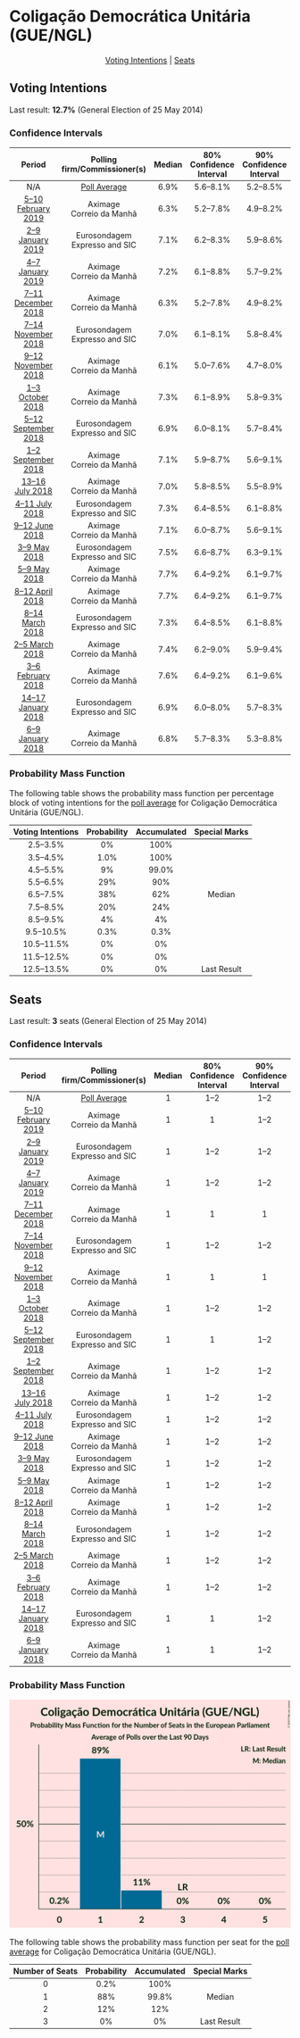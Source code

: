# Coligação Democrática Unitária (GUE/NGL)

<p align="center"><a href="#voting-intentions">Voting Intentions</a> | <a href="#seats">Seats</a></p>

## Voting Intentions

Last result: **12.7%** (General Election of 25 May 2014)

### Confidence Intervals

| Period     | Polling firm/Commissioner(s) | Median | 80% Confidence Interval | 90% Confidence Interval | 95% Confidence Interval | 99% Confidence Interval |
|:----------:|:----------------:|:-----------:|:-----------------------:|:-----------------------:|:-----------------------:|:-----------------------:|
| N/A | [Poll Average](average.html) | 6.9% | 5.6–8.1% | 5.2–8.5% | 4.9–8.8% | 4.4–9.4% |
| [5–10 February 2019](2019-02-10-Aximage.html) | Aximage <br> Correio da Manhã | 6.3% | 5.2–7.8% | 4.9–8.2% | 4.6–8.6% | 4.1–9.3% |
| [2–9 January 2019](2019-01-09-Eurosondagem.html) | Eurosondagem <br> Expresso and SIC | 7.1% | 6.2–8.3% | 5.9–8.6% | 5.7–8.9% | 5.3–9.5% |
| [4–7 January 2019](2019-01-07-Aximage.html) | Aximage <br> Correio da Manhã | 7.2% | 6.1–8.8% | 5.7–9.2% | 5.4–9.6% | 4.9–10.4% |
| [7–11 December 2018](2018-12-11-Aximage.html) | Aximage <br> Correio da Manhã | 6.3% | 5.2–7.8% | 4.9–8.2% | 4.6–8.6% | 4.1–9.3% |
| [7–14 November 2018](2018-11-14-Eurosondagem.html) | Eurosondagem <br> Expresso and SIC | 7.0% | 6.1–8.1% | 5.8–8.4% | 5.6–8.7% | 5.2–9.3% |
| [9–12 November 2018](2018-11-12-Aximage.html) | Aximage <br> Correio da Manhã | 6.1% | 5.0–7.6% | 4.7–8.0% | 4.5–8.4% | 4.0–9.1% |
| [1–3 October 2018](2018-10-03-Aximage.html) | Aximage <br> Correio da Manhã | 7.3% | 6.1–8.9% | 5.8–9.3% | 5.5–9.7% | 5.0–10.5% |
| [5–12 September 2018](2018-09-12-Eurosondagem.html) | Eurosondagem <br> Expresso and SIC | 6.9% | 6.0–8.1% | 5.7–8.4% | 5.5–8.7% | 5.1–9.3% |
| [1–2 September 2018](2018-09-02-Aximage.html) | Aximage <br> Correio da Manhã | 7.1% | 5.9–8.7% | 5.6–9.1% | 5.3–9.5% | 4.8–10.3% |
| [13–16 July 2018](2018-07-16-Aximage.html) | Aximage <br> Correio da Manhã | 7.0% | 5.8–8.5% | 5.5–8.9% | 5.2–9.3% | 4.7–10.1% |
| [4–11 July 2018](2018-07-11-Eurosondagem.html) | Eurosondagem <br> Expresso and SIC | 7.3% | 6.4–8.5% | 6.1–8.8% | 5.9–9.1% | 5.4–9.7% |
| [9–12 June 2018](2018-06-12-Aximage.html) | Aximage <br> Correio da Manhã | 7.1% | 6.0–8.7% | 5.6–9.1% | 5.3–9.5% | 4.8–10.3% |
| [3–9 May 2018](2018-05-09-Eurosondagem.html) | Eurosondagem <br> Expresso and SIC | 7.5% | 6.6–8.7% | 6.3–9.1% | 6.1–9.3% | 5.6–9.9% |
| [5–9 May 2018](2018-05-09-Aximage.html) | Aximage <br> Correio da Manhã | 7.7% | 6.4–9.2% | 6.1–9.7% | 5.8–10.1% | 5.3–10.9% |
| [8–12 April 2018](2018-04-12-Aximage.html) | Aximage <br> Correio da Manhã | 7.7% | 6.4–9.2% | 6.1–9.7% | 5.8–10.1% | 5.2–10.9% |
| [8–14 March 2018](2018-03-14-Eurosondagem.html) | Eurosondagem <br> Expresso and SIC | 7.3% | 6.4–8.5% | 6.1–8.8% | 5.9–9.1% | 5.4–9.7% |
| [2–5 March 2018](2018-03-05-Aximage.html) | Aximage <br> Correio da Manhã | 7.4% | 6.2–9.0% | 5.9–9.4% | 5.6–9.8% | 5.1–10.6% |
| [3–6 February 2018](2018-02-06-Aximage.html) | Aximage <br> Correio da Manhã | 7.6% | 6.4–9.2% | 6.1–9.6% | 5.8–10.0% | 5.2–10.8% |
| [14–17 January 2018](2018-01-17-Eurosondagem.html) | Eurosondagem <br> Expresso and SIC | 6.9% | 6.0–8.0% | 5.7–8.3% | 5.5–8.6% | 5.1–9.2% |
| [6–9 January 2018](2018-01-09-Aximage.html) | Aximage <br> Correio da Manhã | 6.8% | 5.7–8.3% | 5.3–8.8% | 5.1–9.1% | 4.6–9.9% |

### Probability Mass Function

The following table shows the probability mass function per percentage block of voting intentions for the [poll average](average.html) for Coligação Democrática Unitária (GUE/NGL).

| Voting Intentions | Probability | Accumulated | Special Marks |
|:-----------------:|:-----------:|:-----------:|:-------------:|
| 2.5–3.5% | 0% | 100% |  |
| 3.5–4.5% | 1.0% | 100% |  |
| 4.5–5.5% | 9% | 99.0% |  |
| 5.5–6.5% | 29% | 90% |  |
| 6.5–7.5% | 38% | 62% | Median |
| 7.5–8.5% | 20% | 24% |  |
| 8.5–9.5% | 4% | 4% |  |
| 9.5–10.5% | 0.3% | 0.3% |  |
| 10.5–11.5% | 0% | 0% |  |
| 11.5–12.5% | 0% | 0% |  |
| 12.5–13.5% | 0% | 0% | Last Result |


## Seats

Last result: **3** seats (General Election of 25 May 2014)

### Confidence Intervals

| Period     | Polling firm/Commissioner(s) | Median | 80% Confidence Interval | 90% Confidence Interval | 95% Confidence Interval | 99% Confidence Interval |
|:----------:|:----------------:|:------:|:-----------------------:|:-----------------------:|:-----------------------:|:-----------------------:|
| N/A | [Poll Average](average.html) | 1 | 1–2 | 1–2 | 1–2 | 1–2 |
| [5–10 February 2019](2019-02-10-Aximage.html) | Aximage <br> Correio da Manhã | 1 | 1 | 1–2 | 1–2 | 1–2 |
| [2–9 January 2019](2019-01-09-Eurosondagem.html) | Eurosondagem <br> Expresso and SIC | 1 | 1–2 | 1–2 | 1–2 | 1–2 |
| [4–7 January 2019](2019-01-07-Aximage.html) | Aximage <br> Correio da Manhã | 1 | 1–2 | 1–2 | 1–2 | 1–2 |
| [7–11 December 2018](2018-12-11-Aximage.html) | Aximage <br> Correio da Manhã | 1 | 1 | 1 | 1–2 | 0–2 |
| [7–14 November 2018](2018-11-14-Eurosondagem.html) | Eurosondagem <br> Expresso and SIC | 1 | 1–2 | 1–2 | 1–2 | 1–2 |
| [9–12 November 2018](2018-11-12-Aximage.html) | Aximage <br> Correio da Manhã | 1 | 1 | 1 | 1 | 0–2 |
| [1–3 October 2018](2018-10-03-Aximage.html) | Aximage <br> Correio da Manhã | 1 | 1–2 | 1–2 | 1–2 | 1–2 |
| [5–12 September 2018](2018-09-12-Eurosondagem.html) | Eurosondagem <br> Expresso and SIC | 1 | 1 | 1–2 | 1–2 | 1–2 |
| [1–2 September 2018](2018-09-02-Aximage.html) | Aximage <br> Correio da Manhã | 1 | 1–2 | 1–2 | 1–2 | 1–2 |
| [13–16 July 2018](2018-07-16-Aximage.html) | Aximage <br> Correio da Manhã | 1 | 1–2 | 1–2 | 1–2 | 1–2 |
| [4–11 July 2018](2018-07-11-Eurosondagem.html) | Eurosondagem <br> Expresso and SIC | 1 | 1–2 | 1–2 | 1–2 | 1–2 |
| [9–12 June 2018](2018-06-12-Aximage.html) | Aximage <br> Correio da Manhã | 1 | 1–2 | 1–2 | 1–2 | 1–2 |
| [3–9 May 2018](2018-05-09-Eurosondagem.html) | Eurosondagem <br> Expresso and SIC | 1 | 1–2 | 1–2 | 1–2 | 1–2 |
| [5–9 May 2018](2018-05-09-Aximage.html) | Aximage <br> Correio da Manhã | 1 | 1–2 | 1–2 | 1–2 | 1–2 |
| [8–12 April 2018](2018-04-12-Aximage.html) | Aximage <br> Correio da Manhã | 1 | 1–2 | 1–2 | 1–2 | 1–2 |
| [8–14 March 2018](2018-03-14-Eurosondagem.html) | Eurosondagem <br> Expresso and SIC | 1 | 1–2 | 1–2 | 1–2 | 1–2 |
| [2–5 March 2018](2018-03-05-Aximage.html) | Aximage <br> Correio da Manhã | 1 | 1–2 | 1–2 | 1–2 | 1–2 |
| [3–6 February 2018](2018-02-06-Aximage.html) | Aximage <br> Correio da Manhã | 1 | 1–2 | 1–2 | 1–2 | 1–2 |
| [14–17 January 2018](2018-01-17-Eurosondagem.html) | Eurosondagem <br> Expresso and SIC | 1 | 1 | 1–2 | 1–2 | 1–2 |
| [6–9 January 2018](2018-01-09-Aximage.html) | Aximage <br> Correio da Manhã | 1 | 1 | 1–2 | 1–2 | 1–2 |

### Probability Mass Function

![Graph with seats probability mass function not yet produced](average-seats-pmf-coligaçãodemocráticaunitáriaguengl.png "Seats Probability Mass Function")

The following table shows the probability mass function per seat for the [poll average](average.html) for Coligação Democrática Unitária (GUE/NGL).

| Number of Seats | Probability | Accumulated | Special Marks |
|:---------------:|:-----------:|:-----------:|:-------------:|
| 0 | 0.2% | 100% |  |
| 1 | 88% | 99.8% | Median |
| 2 | 12% | 12% |  |
| 3 | 0% | 0% | Last Result |


